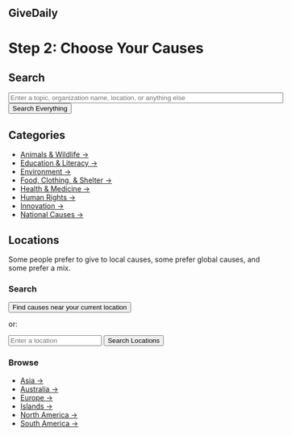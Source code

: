 ## GiveDaily

# Step 2: Choose Your Causes

## Search
<input type="search" placeholder="Enter a topic, organization name, location, or anything else" size="65"> <input type="submit" value="Search Everything">

## Categories
* [Animals & Wildlife →]()
* [Education & Literacy →]()
* [Environment →]()
* [Food, Clothing, & Shelter →]()
* [Health & Medicine →]()
* [Human Rights →]()
* [Innovation →]()
* [National Causes →]()

## Locations
Some people prefer to give to local causes, some prefer global causes, and some prefer a mix.

### Search

<button>Find causes near your current location</button>

or:

<input type="search" placeholder="Enter a location"> <button>Search Locations</button>

### Browse

* [Asia →]()
* [Australia →]()
* [Europe →]()
* [Islands →]()
* [North America →]()
* [South America →]()
